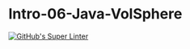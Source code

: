 # Intro-06-Java-VolSphere
[![GitHub's Super Linter](https://github.com/ICS4U-ProgrammingJaydinM/Intro-06-Java-VolSphere/workflows/GitHub's%20Super%20Linter/badge.svg)](https://github.com/ICS4U-ProgrammingJaydinM/Intro-06-Java-VolSphere/actions)
